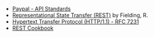* [Paypal - API Standards](https://github.com/paypal/api-standards)
* [Representational State Transfer (REST)](https://www.ics.uci.edu/~fielding/pubs/dissertation/rest_arch_style.htm) by Fielding, R.
* [Hypertext Transfer Protocol (HTTP/1.1) - RFC 7231](https://datatracker.ietf.org/doc/html/rfc7231)
* [REST Cookbook](http://restcookbook.com)
